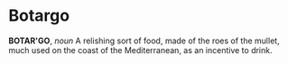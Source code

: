# Botargo

**BOTAR'GO**, _noun_ A relishing sort of food, made of the roes of the mullet, much used on the coast of the Mediterranean, as an incentive to drink.